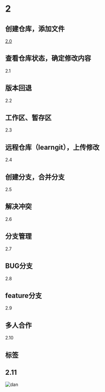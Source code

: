 # 2
## 创建仓库，添加文件
[2.0](https://github.com/huotuichaodan/2/blob/master/2.0)
## 查看仓库状态，确定修改内容
2.1
## 版本回退
2.2
## 工作区、暂存区
2.3
## 远程仓库（learngit），上传修改
2.4
## 创建分支，合并分支
2.5
## 解决冲突
2.6
## 分支管理
2.7
## BUG分支
2.8
## feature分支
2.9
## 多人合作
2.10
## 标签
2.11
-----
![dan](https://timgsa.baidu.com/timg?image&quality=80&size=b9999_10000&sec=1554963878759&di=72c283231ecef1554550ff7499650d03&imgtype=0&src=http%3A%2F%2Fimg.juimg.com%2Ftuku%2Fyulantu%2F110401%2F2305-1104011)
